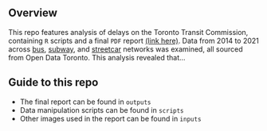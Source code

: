 ## Overview
This repo features analysis of delays on the Toronto Transit Commission, containing `R` scripts and a final `PDF` report [(link here)](https://github.com/hudyu17/transit-delays/blob/main/outputs/paper.pdf). Data from 2014 to 2021 across [bus](https://open.toronto.ca/dataset/ttc-bus-delay-data/), [subway](https://open.toronto.ca/dataset/ttc-subway-delay-data/), and [streetcar](https://open.toronto.ca/dataset/ttc-streetcar-delay-data/) networks was examined, all sourced from Open Data Toronto. This analysis revealed that... 

## Guide to this repo
- The final report can be found in `outputs`
- Data manipulation scripts can be found in `scripts`
- Other images used in the report can be found in `inputs`
